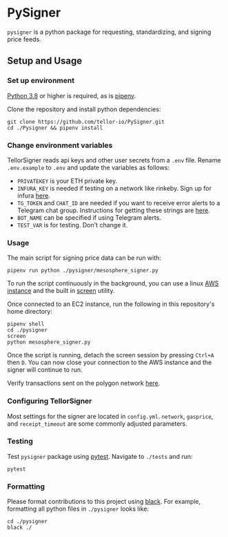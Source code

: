 # PySigner

`pysigner` is a python package for requesting, standardizing, and signing price feeds.

## Setup and Usage

### Set up environment

[Python 3.8](https://www.python.org/downloads/release/python-380/) or higher is required, as is [pipenv](https://pipenv.pypa.io/en/latest/install/#pragmatic-installation-of-pipenv).

Clone the repository and install python dependencies:

```
git clone https://github.com/tellor-io/PySigner.git
cd ./Pysigner && pipenv install
```

### Change environment variables

TellorSigner reads api keys and other user secrets from a `.env` file. Rename `.env.example` to `.env` and update the variables as follows:
- `PRIVATEKEY` is your ETH private key.
- `INFURA_KEY` is needed if testing on a network like rinkeby. Sign up for infura [here](https://infura.io/).
- `TG_TOKEN` and `CHAT_ID` are needed if you want to receive error alerts to a Telegram chat group. Instructions for getting these strings are [here]().
- `BOT_NAME` can be specified if using Telegram alerts.
- `TEST_VAR` is for testing. Don't change it.

### Usage
The main script for signing price data can be run with:
```
pipenv run python ./pysigner/mesosphere_signer.py
```
To run the script continuously in the background, you can use a linux [AWS instance](https://docs.aws.amazon.com/AWSEC2/latest/UserGuide/EC2_GetStarted.html) and the built in [screen](https://ss64.com/bash/screen.html) utility.

Once connected to an EC2 instance, run the following in this repository's home directory:
```
pipenv shell
cd ./pysigner
screen
python mesosphere_signer.py
```

Once the script is running, detach the screen session by pressing `Ctrl+A` then `D`. You can now close your connection to the AWS instance and the signer will continue to run.

Verify transactions sent on the polygon network [here](https://polygonscan.com/txs?a=0xACC2d27400029904919ea54fFc0b18Bf07C57875&p=1).

### Configuring TellorSigner
Most settings for the signer are located in `config.yml`. `network`, `gasprice`, and `receipt_timeout` are some commonly adjusted parameters.

### Testing
Test `pysigner` package using [pytest](https://docs.pytest.org/en/6.2.x/). Navigate to `./tests` and run:

```
pytest
```

### Formatting
Please format contributions to this project using [black](https://github.com/psf/black). For example, formatting all python files in `./pysigner` looks like:
```
cd ./pysigner
black ./
```